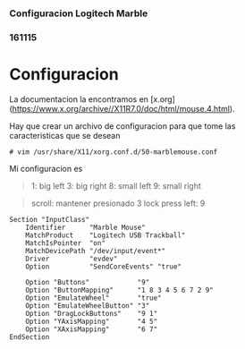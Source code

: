 ### Configuracion Logitech Marble
### 161115

# Configuracion

La documentacion la encontramos en [x.org] (https://www.x.org/archive//X11R7.0/doc/html/mouse.4.html).

Hay que crear un archivo de configuracion para que tome las
caracteristicas que se desean
```
# vim /usr/share/X11/xorg.conf.d/50-marblemouse.conf
```

Mi configuracion es

> 1: big left
> 3: big right
> 8: small left
> 9: small right

> scroll: mantener presionado 3
> lock press left: 9

```
Section "InputClass"
    Identifier      "Marble Mouse"
    MatchProduct    "Logitech USB Trackball"
    MatchIsPointer  "on"
    MatchDevicePath "/dev/input/event*"
    Driver          "evdev"
    Option          "SendCoreEvents" "true"

    Option "Buttons"            "9"
    Option "ButtonMapping"      "1 8 3 4 5 6 7 2 9"
    Option "EmulateWheel"       "true"
    Option "EmulateWheelButton" "3"
    Option "DragLockButtons"	"9 1"
    Option "YAxisMapping"       "4 5"
    Option "XAxisMapping"       "6 7"
EndSection
```
